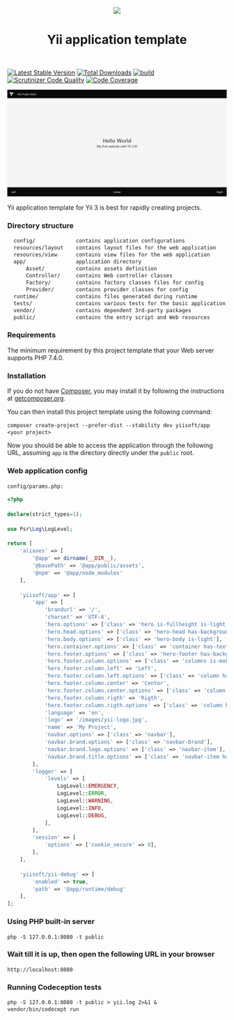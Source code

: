 <p align="center">
    <a href="https://github.com/yiisoft" target="_blank">
        <img src="https://github.com/yiisoft.png" height="100px">
    </a>
    <h1 align="center">Yii application template</h1>
    <br>
</p>

[![Latest Stable Version](https://poser.pugx.org/yiisoft/app/v/stable.png)](https://packagist.org/packages/yiisoft/app)
[![Total Downloads](https://poser.pugx.org/yiisoft/app/downloads.png)](https://packagist.org/packages/yiisoft/app)
[![build](https://github.com/yiisoft/app/workflows/build/badge.svg)](https://github.com/yiisoft/app/actions)
[![Scrutinizer Code Quality](https://scrutinizer-ci.com/g/yiisoft/app/badges/quality-score.png?b=master)](https://scrutinizer-ci.com/g/yiisoft/app/?branch=master)
[![Code Coverage](https://scrutinizer-ci.com/g/yiisoft/app/badges/coverage.png?b=master)](https://scrutinizer-ci.com/g/yiisoft/app/?branch=master)

<p align="center">
    <a href="https://github.com/yiisoft/app" target="_blank">
        <img src="docs\images\home.png" >
    </a>
</p>

Yii application template for Yii 3 is best for rapidly creating projects.

### Directory structure

      config/             contains application configurations
      resources/layout    contains layout files for the web application
      resources/view      contains view files for the web application
      app/                application directory
          Asset/          contains assets definition
          Controller/     contains Web controller classes
          Factory/        contains factory classes files for config
          Provider/       contains provider classes for config
      runtime/            contains files generated during runtime
      tests/              contains various tests for the basic application
      vendor/             contains dependent 3rd-party packages      
      public/             contains the entry script and Web resources

### Requirements

The minimum requirement by this project template that your Web server supports PHP 7.4.0.

### Installation

If you do not have [Composer](http://getcomposer.org/), you may install it by following the instructions
at [getcomposer.org](http://getcomposer.org/doc/00-intro.md#installation-nix).

You can then install this project template using the following command:

~~~
composer create-project --prefer-dist --stability dev yiisoft/app <your project>
~~~

Now you should be able to access the application through the following URL, assuming `app` is the directory
directly under the `public` root.

### Web application config

`config/params.php:`

```php
<?php

declare(strict_types=1);

use Psr\Log\LogLevel;

return [
    'aliases' => [
        '@app' => dirname(__DIR__),
        '@basePath' => '@app/public/assets',
        '@npm' => '@app/node_modules'
    ],

    'yiisoft/app' => [
        'app' => [
            'brandurl' => '/',
            'charset' => 'UTF-8',
            'hero.options' => ['class' => 'hero is-fullheight is-light'],
            'hero.head.options' => ['class' => 'hero-head has-background-black'],
            'hero.body.options' => ['class' => 'hero-body is-light'],
            'hero.container.options' => ['class' => 'container has-text-centered'],
            'hero.footer.options' => ['class' => 'hero-footer has-background-black'],
            'hero.footer.column.options' => ['class' => 'columns is-mobile'],
            'hero.footer.column.left' => 'Left',
            'hero.footer.column.left.options' => ['class' => 'column has-text-left has-text-light'],
            'hero.footer.column.center' => 'Center',
            'hero.footer.column.center.options' => ['class' => 'column has-text-centered has-text-light'],
            'hero.footer.column.rigth' => 'Rigth',
            'hero.footer.column.rigth.options' => ['class' => 'column has-text-right has-text-light'],
            'language' => 'en',
            'logo' => '/images/yii-logo.jpg',
            'name' => 'My Project',
            'navbar.options' => ['class' => 'navbar'],
            'navbar.brand.options' => ['class' => 'navbar-brand'],
            'navbar.brand.logo.options' => ['class' => 'navbar-item'],
            'navbar.brand.title.options' => ['class' => 'navbar-item has-text-light'],
        ],
        'logger' => [
            'levels' => [
                LogLevel::EMERGENCY,
                LogLevel::ERROR,
                LogLevel::WARNING,
                LogLevel::INFO,
                LogLevel::DEBUG,
            ],
        ],
        'session' => [
            'options' => ['cookie_secure' => 0],
        ],
    ],

    'yiisoft/yii-debug' => [
        'enabled' => true,
        'path' => '@app/runtime/debug'
    ],
];
```

### Using PHP built-in server

~~~
php -S 127.0.0.1:8080 -t public
~~~

### Wait till it is up, then open the following URL in your browser

~~~
http://localhost:8080
~~~

### Running Codeception tests

~~~
php -S 127.0.0.1:8080 -t public > yii.log 2>&1 &
vendor/bin/codecept run
~~~
